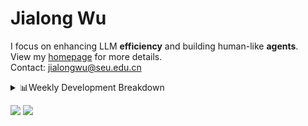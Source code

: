 #  Jialong Wu

I focus on enhancing LLM **efficiency** and building human-like **agents**.<br>
View my [homepage](https://callanwu.github.io/) for more details. <br>
Contact: jialongwu@seu.edu.cn

<details><summary>📊Weekly Development Breakdown</summary>

<!--START_SECTION:waka-->

```txt
From: 10 April 2025 - To: 17 April 2025

Total Time: 20 hrs 11 mins

JSON       12 hrs 4 mins   ███████████████░░░░░░░░░░   59.80 %
Python     7 hrs 45 mins   █████████▓░░░░░░░░░░░░░░░   38.40 %
Markdown   13 mins         ▒░░░░░░░░░░░░░░░░░░░░░░░░   01.10 %
CSV        8 mins          ▒░░░░░░░░░░░░░░░░░░░░░░░░   00.70 %
```

<!--END_SECTION:waka-->

[![wakatime](https://wakatime.com/badge/user/c6720b29-9431-4a60-bc9d-e1fb2b6bd65f.svg)](https://wakatime.com/@c6720b29-9431-4a60-bc9d-e1fb2b6bd65f)
</details>

[![](https://img.shields.io/badge/Google%20Scholar-4385FE.svg?&color=d6d6d6&style=flat-square&logo=google-scholar)](https://scholar.google.com/citations?user=6eg2m4YAAAAJ)
![](https://komarev.com/ghpvc/?username=callanwu)
